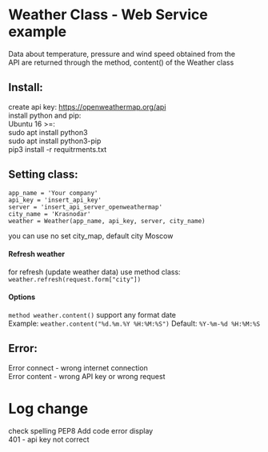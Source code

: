 # Weather Class - Web Service example
Data about temperature, pressure and wind speed obtained from the \
API are returned through the method, content() of the Weather class
## Install:
create api key: https://openweathermap.org/api \
install python and pip: \
Ubuntu 16 >=: \
sudo apt install python3 \
sudo apt install python3-pip \
pip3 install -r requitrments.txt
## Setting class:
```
app_name = 'Your company'
api_key = 'insert_api_key'
server = 'insert_api_server_openweathermap'
city_name = 'Krasnodar'
weather = Weather(app_name, api_key, server, city_name)
```
you can use no set city_map, default city Moscow
#### Refresh weather
for refresh (update weather data) use method class: 
```weather.refresh(request.form["city"])```
#### Options
```method weather.content()``` support any format date \
Example: 
```weather.content("%d.%m.%Y %H:%M:%S")```
Default:
```%Y-%m-%d %H:%M:%S```
## Error:
Error connect - wrong internet connection \
Error content - wrong API key or wrong request
# Log change
check spelling PEP8
Add code error display \
401 - api key not correct

